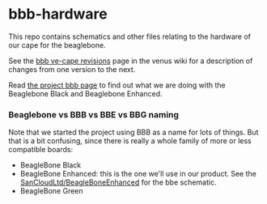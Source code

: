 # bbb-hardware

This repo contains schematics and other files relating to the hardware of our
cape for the beaglebone.

See the [bbb ve-cape revisions](https://github.com/victronenergy/venus/wiki/bbb-ve-cape-revisions)
page in the venus wiki for a description of changes from one version to the next.

Read [the project bbb page](https://github.com/victronenergy/venus/wiki/project-bbb)
to find out what we are doing with the Beaglebone Black and Beaglebone Enhanced.

### Beaglebone vs BBB vs BBE vs BBG naming

Note that we started the project using BBB as a name for lots of things. But
that is a bit confusing, since there is really a whole family of more or less
compatible boards:

- BeagleBone Black
- BeagleBone Enhanced: this is the one we'll use in our product. See
the [SanCloudLtd/BeagleBoneEnhanced](https://github.com/SanCloudLtd/BeagleBoneEnhanced)
for the bbe schematic.
- BeagleBone Green

